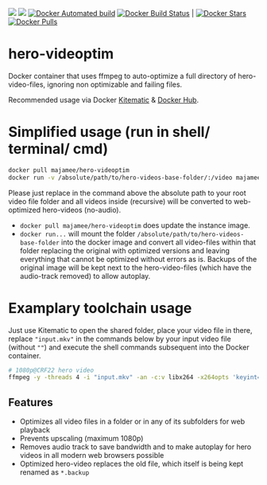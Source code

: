 [![](https://images.microbadger.com/badges/version/majamee/hero-videoptim.svg)](https://microbadger.com/images/majamee/hero-videoptim) [![](https://images.microbadger.com/badges/image/majamee/hero-videoptim.svg)](https://microbadger.com/images/majamee/hero-videoptim) [![Docker Automated build](https://img.shields.io/docker/automated/majamee/hero-videoptim.svg)]() [![Docker Build Status](https://img.shields.io/docker/build/majamee/hero-videoptim.svg)]() | [![Docker Stars](https://img.shields.io/docker/stars/majamee/hero-videoptim.svg?style=social)]() [![Docker Pulls](https://img.shields.io/docker/pulls/majamee/hero-videoptim.svg?style=social)]()

# hero-videoptim
Docker container that uses ffmpeg to auto-optimize a full directory of hero-video-files, ignoring non optimizable and failing files.

Recommended usage via Docker [Kitematic](https://kitematic.com/) & [Docker Hub](https://hub.docker.com/r/majamee/hero-videoptim/).

# Simplified usage (run in shell/ terminal/ cmd)
```sh
docker pull majamee/hero-videoptim
docker run -v /absolute/path/to/hero-videos-base-folder/:/video majamee/hero-videoptim
```
Please just replace in the command above the absolute path to your root video file folder and all videos inside (recursive) will be converted to web-optimized hero-videos (no-audio).

* `docker pull majamee/hero-videoptim` does update the instance image.
* `docker run...` will mount the folder `/absolute/path/to/hero-videos-base-folder` into the docker image and convert all video-files within that folder replacing the original with optimized versions and leaving everything that cannot be optimized without errors as is. Backups of the original image will be kept next to the hero-video-files (which have the audio-track removed) to allow autoplay.

# Examplary toolchain usage
Just use Kitematic to open the shared folder, place your video file in there, replace `"input.mkv"` in the commands below by your input video file (without `""`) and execute the shell commands subsequent into the Docker container.
```sh
# 1080p@CRF22 hero video
ffmpeg -y -threads 4 -i "input.mkv" -an -c:v libx264 -x264opts 'keyint=24:min-keyint=24:no-scenecut' -profile:v high -level 4.0 -vf "scale=min'(1920,iw)':-4" -crf 22 -movflags faststart -write_tmcd 0 "hero-optimized.mp4"
```

## Features
* Optimizes all video files in a folder or in any of its subfolders for web playback
* Prevents upscaling (maximum 1080p)
* Removes audio track to save bandwidth and to make autoplay for hero videos in all modern web browsers possible
* Optimized hero-video replaces the old file, which itself is being kept renamed as `*.backup`
